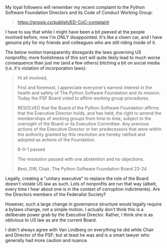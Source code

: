 My loyal followers will remember my recent complaint to the Python Software
Foundation Directors and its Code of Conduct Working Group:

>  https://gnosis.cx/publish/ED-CoC-complaint

I have to say that while I might have been a bit peeved at the people involved
before, now I'm ONLY disappointed. It's like a clown car, and I have genuine
pity for my friends and colleagues who are still  riding inside of it. 

The below motion transparently disregards the laws governing US nonprofits;
more foolishness of this sort will quite likely lead to much worse consequence
than just me (and a few others) bitching a bit on social media (i.e. it's
violation of incorporation laws):

> Hi all involved,
>
> First and foremost, I appreciate everyone's earnest interest in the health
> and safety of The Python Software Foundation and its mission. Today the PSF
> Board voted to affirm working group procedures.
>
> RESOLVED that the Board of the Python Software Foundation affirms that the
> Executive Director holds, and has held, the right to amend the memberships of
> working groups from time to time, subject to the oversight of the Board or
> its Executive Committee. Any previous actions of the Executive Director or
> her predecessors that were within the authority granted by this resolution
> are hereby ratified and adopted as actions of the Foundation.
>
> 8-0-1 passed
>
> The resolution passed with one abstention and no objections. 
>
> Best, DW, Chair, The Python Software Foundation Board 23-24

Legally, creating a "unitary executive" to replace the role of the Board
doesn't violate US law as such. Lots of nonprofits are run that way (albeit,
every time I hear about one is in the context of corruption indictments). Are
the Directors members of the Federalist Society‽

However, such a large change in governance structure would legally require a
bylaws change, not a simple motion. I actually don't think this is a deliberate
power grab by the Executive Director. Rather, I think she is as oblivious to US
law as are the current Board. 

I didn't always agree with Van Lindberg on everything he did while Chair and
Director of the PSF; but at least he was and is a smart lawyer who generally
had more caution and nuance.

